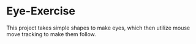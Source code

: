 # Eye-Exercise
This project takes simple shapes to make eyes, which then utilize mouse move tracking to make them follow.
